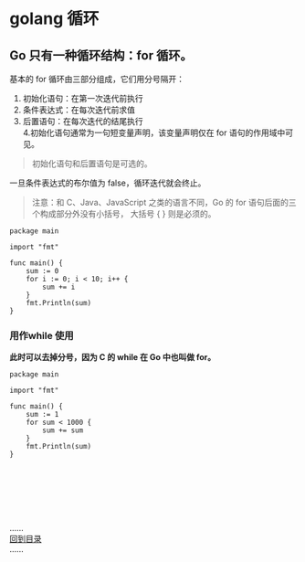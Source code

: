 # golang 循环

## Go 只有一种循环结构：for 循环。

基本的 for 循环由三部分组成，它们用分号隔开：

1. 初始化语句：在第一次迭代前执行
2. 条件表达式：在每次迭代前求值
3. 后置语句：在每次迭代的结尾执行  
   4.初始化语句通常为一句短变量声明，该变量声明仅在 for 语句的作用域中可见。

> 初始化语句和后置语句是可选的。

一旦条件表达式的布尔值为 false，循环迭代就会终止。

> 注意：和 C、Java、JavaScript 之类的语言不同，Go 的 for 语句后面的三个构成部分外没有小括号， 大括号 { } 则是必须的。

```golang
package main

import "fmt"

func main() {
	sum := 0
	for i := 0; i < 10; i++ {
		sum += i
	}
	fmt.Println(sum)
}
```

### 用作while 使用

**此时可以去掉分号，因为 C 的 while 在 Go 中也叫做 for。**
```golang
package main

import "fmt"

func main() {
	sum := 1
	for sum < 1000 {
		sum += sum
	}
	fmt.Println(sum)
}
```


<br />
<br />
<br />
<br />
<br />

......     
[回到目录](../contents_page.md)     
......
